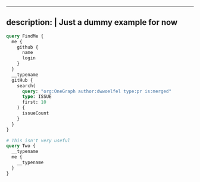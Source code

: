 
---
description: |
  Just a dummy example for now
---

```graphql
query FindMe {
  me {
    github {
      name
      login
    }
  }
  __typename
  gitHub {
    search(
      query: "org:OneGraph author:dwwoelfel type:pr is:merged"
      type: ISSUE
      first: 10
    ) {
      issueCount
    }
  }
}

# This isn't very useful
query Two {
  __typename
  me {
    __typename
  }
}
```
